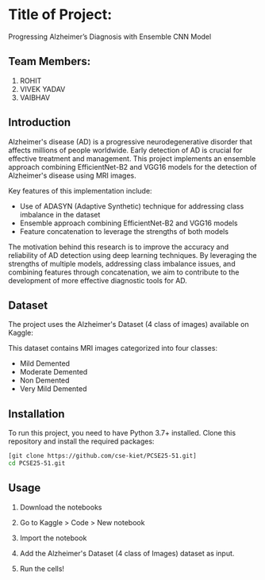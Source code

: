 # Title of Project: 
Progressing Alzheimer’s Diagnosis with Ensemble CNN Model

## Team Members:
1. ROHIT
2. VIVEK YADAV
3. VAIBHAV



## Introduction

Alzheimer's disease (AD) is a progressive neurodegenerative disorder that affects millions of people worldwide. Early detection of AD is crucial for effective treatment and management. This project implements an ensemble approach combining EfficientNet-B2 and VGG16 models for the detection of Alzheimer's disease using MRI images.

Key features of this implementation include:
- Use of ADASYN (Adaptive Synthetic) technique for addressing class imbalance in the dataset
- Ensemble approach combining EfficientNet-B2 and VGG16 models
- Feature concatenation to leverage the strengths of both models

The motivation behind this research is to improve the accuracy and reliability of AD detection using deep learning techniques. By leveraging the strengths of multiple models, addressing class imbalance issues, and combining features through concatenation, we aim to contribute to the development of more effective diagnostic tools for AD.

## Dataset

The project uses the Alzheimer's Dataset (4 class of images) available on Kaggle:


This dataset contains MRI images categorized into four classes:
- Mild Demented
- Moderate Demented
- Non Demented
- Very Mild Demented




## Installation

To run this project, you need to have Python 3.7+ installed. Clone this repository and install the required packages:

```bash
[git clone https://github.com/cse-kiet/PCSE25-51.git]
cd PCSE25-51.git
```

## Usage

1. Download the notebooks 

2. Go to Kaggle > Code > New notebook

3. Import the notebook

4. Add the Alzheimer's Dataset (4 class of Images) dataset as input.

5. Run the cells!



